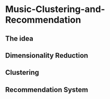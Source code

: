 # Music-Clustering-and-Recommendation

## The idea

## Dimensionality Reduction

## Clustering

## Recommendation System
